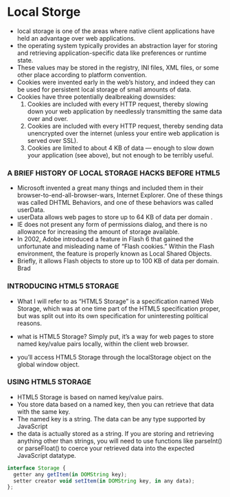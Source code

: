 # Local Storge

* local storage is one of the areas where native client applications have held an advantage over web applications.
* the operating system typically provides an abstraction layer for storing and retrieving application-specific data like preferences or runtime state.
* These values may be stored in the registry, INI files, XML files, or some other place according to platform convention.
* Cookies were invented early in the web’s history, and indeed they can be used for persistent local storage of small amounts of data.
* Cookies have three potentially dealbreaking downsides:
    1. Cookies are included with every HTTP request, thereby slowing down your web application by needlessly transmitting the same data over and over.
    2. Cookies are included with every HTTP request, thereby sending data unencrypted over the internet (unless your entire web application is served over SSL).
    3. Cookies are limited to about 4 KB of data — enough to slow down your application (see above), but not enough to be terribly useful.

### A BRIEF HISTORY OF LOCAL STORAGE HACKS BEFORE HTML5

* Microsoft invented a great many things and included them in their browser-to-end-all-browser-wars, Internet Explorer. One of these things was called DHTML Behaviors, and one of these behaviors was called userData.
* userData allows web pages to store up to 64 KB of data per domain .
* IE does not present any form of permissions dialog, and there is no allowance for increasing the amount of storage available.
* In 2002, Adobe introduced a feature in Flash 6 that gained the unfortunate and misleading name of “Flash cookies.” Within the Flash environment, the feature is properly known as Local Shared Objects.
* Briefly, it allows Flash objects to store up to 100 KB of data per domain. Brad
  
### INTRODUCING HTML5 STORAGE

* What I will refer to as “HTML5 Storage” is a specification named Web Storage, which was at one time part of the HTML5 specification proper, but was split out into its own specification for uninteresting political reasons.

* what is HTML5 Storage? Simply put, it’s a way for web pages to store named key/value pairs locally, within the client web browser. 
* you’ll access HTML5 Storage through the localStorage object on the global window object. 

### USING HTML5 STORAGE

* HTML5 Storage is based on named key/value pairs.
* You store data based on a named key, then you can retrieve that data with the same key. 
* The named key is a string. The data can be any type supported by JavaScript
* the data is actually stored as a string. If you are storing and retrieving anything other than strings, you will need to use functions like parseInt() or parseFloat() to coerce your retrieved data into the expected JavaScript datatype.

```javaScript
interface Storage {
  getter any getItem(in DOMString key);
  setter creator void setItem(in DOMString key, in any data);
};

```
